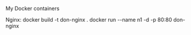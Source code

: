 My Docker containers

Nginx:
docker build -t don-nginx .
docker run --name n1 -d -p 80:80 don-nginx
